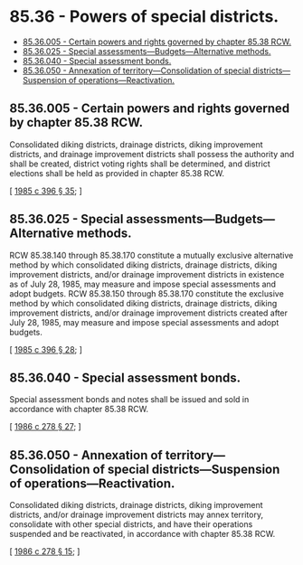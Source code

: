 # 85.36 - Powers of special districts.
* [85.36.005 - Certain powers and rights governed by chapter  85.38 RCW.](#8536005---certain-powers-and-rights-governed-by-chapter--8538-rcw)
* [85.36.025 - Special assessments—Budgets—Alternative methods.](#8536025---special-assessmentsbudgetsalternative-methods)
* [85.36.040 - Special assessment bonds.](#8536040---special-assessment-bonds)
* [85.36.050 - Annexation of territory—Consolidation of special districts—Suspension of operations—Reactivation.](#8536050---annexation-of-territoryconsolidation-of-special-districtssuspension-of-operationsreactivation)
## 85.36.005 - Certain powers and rights governed by chapter  85.38 RCW.
Consolidated diking districts, drainage districts, diking improvement districts, and drainage improvement districts shall possess the authority and shall be created, district voting rights shall be determined, and district elections shall be held as provided in chapter 85.38 RCW.

\[ [1985 c 396 § 35](http://leg.wa.gov/CodeReviser/documents/sessionlaw/1985c396.pdf?cite=1985%20c%20396%20§%2035); \]

## 85.36.025 - Special assessments—Budgets—Alternative methods.
RCW 85.38.140 through 85.38.170 constitute a mutually exclusive alternative method by which consolidated diking districts, drainage districts, diking improvement districts, and/or drainage improvement districts in existence as of July 28, 1985, may measure and impose special assessments and adopt budgets. RCW 85.38.150 through 85.38.170 constitute the exclusive method by which consolidated diking districts, drainage districts, diking improvement districts, and/or drainage improvement districts created after July 28, 1985, may measure and impose special assessments and adopt budgets.

\[ [1985 c 396 § 28](http://leg.wa.gov/CodeReviser/documents/sessionlaw/1985c396.pdf?cite=1985%20c%20396%20§%2028); \]

## 85.36.040 - Special assessment bonds.
Special assessment bonds and notes shall be issued and sold in accordance with chapter 85.38 RCW.

\[ [1986 c 278 § 27](http://leg.wa.gov/CodeReviser/documents/sessionlaw/1986c278.pdf?cite=1986%20c%20278%20§%2027); \]

## 85.36.050 - Annexation of territory—Consolidation of special districts—Suspension of operations—Reactivation.
Consolidated diking districts, drainage districts, diking improvement districts, and/or drainage improvement districts may annex territory, consolidate with other special districts, and have their operations suspended and be reactivated, in accordance with chapter 85.38 RCW.

\[ [1986 c 278 § 15](http://leg.wa.gov/CodeReviser/documents/sessionlaw/1986c278.pdf?cite=1986%20c%20278%20§%2015); \]


